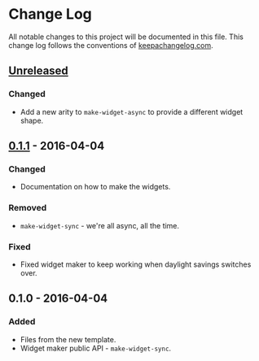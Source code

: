# Change Log
All notable changes to this project will be documented in this file. This change log follows the conventions of [keepachangelog.com](http://keepachangelog.com/).

## [Unreleased]
### Changed
- Add a new arity to `make-widget-async` to provide a different widget shape.

## [0.1.1] - 2016-04-04
### Changed
- Documentation on how to make the widgets.

### Removed
- `make-widget-sync` - we're all async, all the time.

### Fixed
- Fixed widget maker to keep working when daylight savings switches over.

## 0.1.0 - 2016-04-04
### Added
- Files from the new template.
- Widget maker public API - `make-widget-sync`.

[Unreleased]: https://github.com/your-name/jepsen.atomic/compare/0.1.1...HEAD
[0.1.1]: https://github.com/your-name/jepsen.atomic/compare/0.1.0...0.1.1
